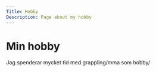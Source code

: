 ```yaml
---
Title: Hobby
Description: Page about my hobby
---
```


# Min hobby

Jag spenderar mycket tid med grappling/mma som hobby/
